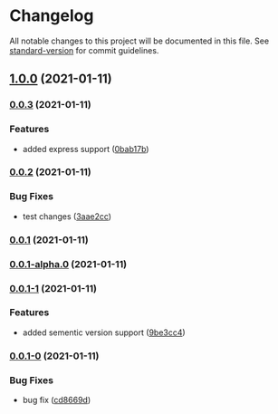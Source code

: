 # Changelog

All notable changes to this project will be documented in this file. See [standard-version](https://github.com/conventional-changelog/standard-version) for commit guidelines.

## [1.0.0](https://github.com/mohitp-cci/sementic-versioning-demo-2/compare/v0.0.3...v1.0.0) (2021-01-11)

### [0.0.3](https://github.com/mohitp-cci/sementic-versioning-demo-2/compare/v0.0.2...v0.0.3) (2021-01-11)


### Features

* added express support ([0bab17b](https://github.com/mohitp-cci/sementic-versioning-demo-2/commit/0bab17b9dcce6f1d63d61a6e00d82038c593235f))

### [0.0.2](https://github.com/mohitp-cci/sementic-versioning-demo-2/compare/v0.0.1...v0.0.2) (2021-01-11)


### Bug Fixes

* test changes ([3aae2cc](https://github.com/mohitp-cci/sementic-versioning-demo-2/commit/3aae2cc05b09162086d39af8b22243dae4e78704))

### [0.0.1](https://github.com/mohitp-cci/sementic-versioning-demo-2/compare/v0.0.1-alpha.0...v0.0.1) (2021-01-11)

### [0.0.1-alpha.0](https://github.com/mohitp-cci/sementic-versioning-demo-2/compare/v0.0.1-1...v0.0.1-alpha.0) (2021-01-11)

### [0.0.1-1](https://github.com/mohitp-cci/sementic-versioning-demo-2/compare/v0.0.1-0...v0.0.1-1) (2021-01-11)


### Features

* added sementic version support ([9be3cc4](https://github.com/mohitp-cci/sementic-versioning-demo-2/commit/9be3cc4671863ea51c9ec3ba5437df84bce613b0))

### [0.0.1-0](https://github.com/mohitp-cci/sementic-versioning-demo-2/compare/v1.1.0...v0.0.1-0) (2021-01-11)


### Bug Fixes

* bug fix ([cd8669d](https://github.com/mohitp-cci/sementic-versioning-demo-2/commit/cd8669d61264a94075e2dd2718e59629c7c8f212))
